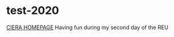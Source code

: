 # test-2020
[CIERA HOMEPAGE](https://ciera.northwestern.edu/)
Having fun during my second day of the REU
